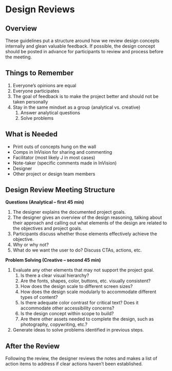 # Design Reviews

## Overview

These guidelines put a structure around how we review design concepts internally and glean valuable feedback. If possible, the design concept should be posted in advance for participants to review and process before the meeting. 

## Things to Remember

1. Everyone’s opinions are equal
2. Everyone participates
3. The goal of feedback is to make the project better and should not be taken personally
4. Stay in the same mindset as a group (analytical vs. creative)
    1. Answer analytical questions
    2. Solve problems

## What is Needed

- Print outs of concepts hung on the wall
- Comps in InVision for sharing and commenting
- Facilitator (most likely J in most cases)
- Note-taker (specific comments made in InVision)
- Designer
- Other project or design team members


## Design Review Meeting Structure
**Questions (Analytical – first 45 min)**

1. The designer explains the documented project goals.
2. The designer gives an overview of the design reasoning, talking about their approach and calling out what elements of the design are related to the objectives and project goals.
3. Participants discuss whether those elements effectively achieve the objective.
4. Why or why not?
5. What do we want the user to do? Discuss CTAs, actions, etc.

**Problem Solving (Creative – second 45 min)**

1. Evaluate any other elements that may not support the project goal.
    1. Is there a clear visual hierarchy?
    2. Are the fonts, shapes, color, buttons, etc. visually consistent?
    3. How does the design scale to different screen sizes?
    4. How does the design scale modularly to accommodate different types of content?
    5. Is there adequate color contrast for critical text? Does it accommodate other accessibility concerns?
    6. Is the design concept within scope to build?
    7. Are there other assets needed to complete the design, such as photography, copywriting, etc.?
2. Generate ideas to solve problems identified in previous steps.

## After the Review
Following the review, the designer reviews the notes and makes a list of action items to address if clear actions haven’t been established.
